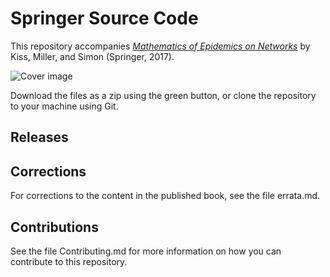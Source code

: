 # Springer Source Code

This repository accompanies [*Mathematics of Epidemics on Networks*](http://www.springer.com/book/9783319508047) by Kiss, Miller, and Simon (Springer, 2017).

![Cover image](https://images.springer.com/sgw/books/medium/9783319508047.jpg)

Download the files as a zip using the green button, or clone the repository to your machine using Git.

## Releases


## Corrections

For corrections to the content in the published book, see the file errata.md.

## Contributions

See the file Contributing.md for more information on how you can contribute to this repository.

